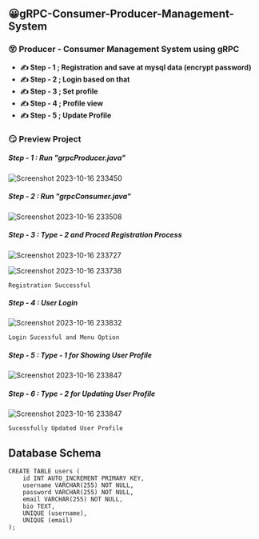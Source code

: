 ## 😀gRPC-Consumer-Producer-Management-System

### 😵 Producer - Consumer Management System using gRPC

- **✍️  Step - 1 ; Registration and save at mysql data (encrypt password)**
- **✍️  Step - 2 ; Login based on that**
- **✍️  Step - 3 ; Set profile**
- **✍️  Step - 4 ; Profile view**
- **✍️  Step - 5 ; Update Profile**

### 😏 Preview Project 

##### Step - 1 : Run "grpcProducer.java"
![Screenshot 2023-10-16 233450](https://github.com/Sumonta056/Socket-Based-Messaging/assets/61287791/00c3894f-9955-42c1-b34c-ee882e157878)



##### Step - 2 : Run "grpcConsumer.java"
![Screenshot 2023-10-16 233508](https://github.com/Sumonta056/Socket-Based-Messaging/assets/61287791/036c8623-116d-4961-88c1-37c726e7645c)



##### Step - 3 : Type - 2 and Proced Registration Process

![Screenshot 2023-10-16 233727](https://github.com/Sumonta056/gRPC-Consumer-Producer-Management-System/assets/61287791/898d6212-4781-4577-829b-b94077f3af6c)


![Screenshot 2023-10-16 233738](https://github.com/Sumonta056/Socket-Based-Messaging/assets/61287791/44d9b841-8814-4b5e-9aa2-78a7d6e2b8e9)

```code
Registration Successful
```

##### Step - 4 : User Login

![Screenshot 2023-10-16 233832](https://github.com/Sumonta056/Socket-Based-Messaging/assets/61287791/d8634e07-517b-4227-a64d-bc2a36d05070)


```code
Login Sucessful and Menu Option
```


##### Step - 5 : Type - 1 for Showing User Profile

![Screenshot 2023-10-16 233847](https://github.com/Sumonta056/Socket-Based-Messaging/assets/61287791/6a5bf001-505c-45b1-b364-94502e7d71dd)






##### Step - 6 : Type - 2 for Updating User Profile

![Screenshot 2023-10-16 233847](https://github.com/Sumonta056/Socket-Based-Messaging/assets/61287791/6a5bf001-505c-45b1-b364-94502e7d71dd)


```code
Sucessfully Updated User Profile
```


## Database Schema

```
CREATE TABLE users (
    id INT AUTO_INCREMENT PRIMARY KEY,
    username VARCHAR(255) NOT NULL,
    password VARCHAR(255) NOT NULL,
    email VARCHAR(255) NOT NULL,
    bio TEXT,
    UNIQUE (username),
    UNIQUE (email)
);
```





